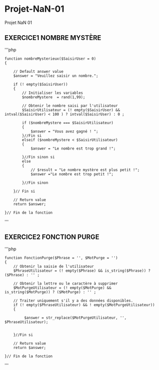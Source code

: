# Projet-NaN-01
Projet NaN 01


## EXERCICE1  NOMBRE MYSTÈRE

'''php
 
    function nombreMysterieux($SaisirUser = 0)
    {

        // Default answer value
        $answer = "Veuillez saisir un nombre.";

        if (! empty($SaisirUser)) 
        {   
            // Initialiser les variables
            $nombreMystere  = rand(1,99);

            // Obtenir le nombre saisi par l'utilisateur
            $SaisirUtilisateur = (! empty($SaisirUser) && intval($SaisirUser) < 100 ) ? intval($SaisirUser) : 0 ;

            if ($nombreMystere === $SaisirUtilisateur) 
            {
                $answer = "Vous avez gagné ! ";
            }//Fin si 
            elseif ($nombreMystere < $SaisirUtilisateur) 
            {
                $answer = "Le nombre est trop grand !";

            }//Fin sinon si
            else 
            {
                // $result = "Le nombre mystère est plus petit !";
                $answer ="Le nombre est trop petit !";

            }//Fin sinon
                
        }// Fin si

        // Return value
        return $answer;

    }// Fin de la fonction
    
'''

 ## EXERCICE2 FONCTION PURGE
 
 '''php
 
    function FonctionPurge($Phrase = '', $MotPurge = '')
    {
        // Obtenir la saisie de l'utilisateur
        $PhraseUtilisateur = (! empty($Phrase) && is_string($Phrase)) ? ($Phrase) : '' ;

        // Obtenir la lettre ou le caractère à supprimer
        $MotPurgeUtilisateur = (! empty($MotPurge) && is_string($MotPurge)) ? ($MotPurge) : '' ;

        // Traiter uniquement s'il y a des données disponibles.
        if (! empty($PhraseUtilisateur) && ! empty($MotPurgeUtilisateur)) 
        {   
            
             $answer = str_replace($MotPurgeUtilisateur, '', $PhraseUtilisateur);

            
        }//Fin si

        // Return value
        return $answer;

    }// Fin de la fonction
    
'''
